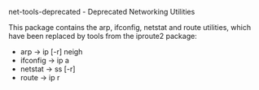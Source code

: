 
net-tools-deprecated - Deprecated Networking Utilities

This package contains the arp, ifconfig, netstat and route utilities, which have been replaced by tools from the iproute2 package: 
* arp -> ip [-r] neigh
* ifconfig -> ip a
* netstat -> ss [-r]
* route -> ip r